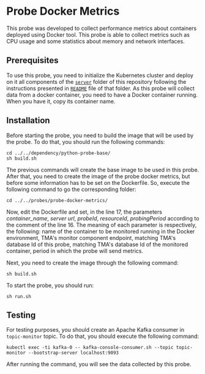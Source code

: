 
# Probe Docker Metrics

This probe was developed to collect performance metrics about containers deployed using Docker tool. This probe is able to collect metrics such as CPU usage and some statistics about memory and network interfaces.

## Prerequisites

To use this probe, you need to initialize the Kubernetes cluster and deploy on it all components of the [`server`](https://github.com/eubr-atmosphere/tma-framework-m/tree/master/development/server)  folder of this repository following the instructions presented in [`README`](https://github.com/eubr-atmosphere/tma-framework-m/tree/master/development/server/README.md)  file of that folder.
As this probe will collect data from a docker container, you need to have a Docker container running. When you have it, copy its container name.

## Installation

Before starting the probe, you need to build the image that will be used by the probe. To do that, you should run the following commands:


```
cd ../../dependency/python-probe-base/
sh build.sh
```

The previous commands will create the base image to be used in this probe. After that, you need to create the image of the probe docker metrics, but before some information has to be set on the Dockerfile. So, execute the following command to go the corresponding folder:

```
cd ../../probes/probe-docker-metrics/
```

Now, edit the Dockerfile and set, in the line 17, the parameters *container_name*, *server url*, *probeId*, *resourceId*, *probingPeriod* according to the comment of the line 16. The meaning of each parameter is respectively, the following: name of the container to be monitored running in the Docker environment, TMA's monitor component endpoint, matching TMA's database Id of this probe, matching TMA's database Id of the monitored container, period in which the probe will send metrics.

Next, you need to create the image through the following command:

```
sh build.sh
```

To start the probe, you should run:

```
sh run.sh
```

## Testing

For testing purposes, you should create an Apache Kafka consumer in `topic-monitor` topic. To do that, you should execute the following command:

```
kubectl exec -ti kafka-0 -- kafka-console-consumer.sh --topic topic-monitor --bootstrap-server localhost:9093
```

After running the command, you will see the data collected by this probe.
